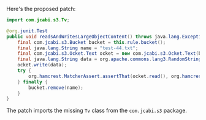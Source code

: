 Here's the proposed patch:

```java
import com.jcabi.s3.Tv;

@org.junit.Test
public void readsAndWritesLargeObjectContent() throws java.lang.Exception {
    final com.jcabi.s3.Bucket bucket = this.rule.bucket();
    final java.lang.String name = "test-44.txt";
    final com.jcabi.s3.Ocket.Text ocket = new com.jcabi.s3.Ocket.Text(bucket.ocket(name));
    final java.lang.String data = org.apache.commons.lang3.RandomStringUtils.random(Tv.HUNDRED * Tv.THOUSAND);
    ocket.write(data);
    try {
        org.hamcrest.MatcherAssert.assertThat(ocket.read(), org.hamcrest.Matchers.equalTo(data));
    } finally {
        bucket.remove(name);
    }
}
```

The patch imports the missing `Tv` class from the `com.jcabi.s3` package.